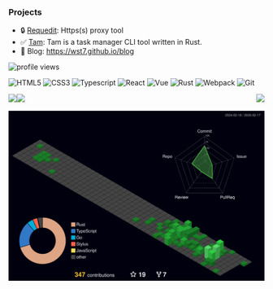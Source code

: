 
### Projects
- 🔒 [Requedit](https://github.com/requedit/requedit): Https(s) proxy tool
- ✅ [Tam](https://github.com/wst7/tam): Tam is a task manager CLI tool written in Rust.
- 🔭 Blog: https://wst7.github.io/blog

![profile views](https://komarev.com/ghpvc/?username=wst7&style=plastic)



![HTML5](https://img.shields.io/badge/-HTML5-red)
![CSS3](https://img.shields.io/badge/-CSS3-blue)
![Typescript](https://img.shields.io/badge/-Typescript-%234476c0)
![React](https://img.shields.io/badge/-React-%2361dafb)
![Vue](https://img.shields.io/badge/-Vue-%2365b687)
![Rust](https://img.shields.io/badge/-Rust-%23f54d27)
![Webpack](https://img.shields.io/badge/-Webpack-%2375afcc)
![Git](https://img.shields.io/badge/-Git-%23f54d27)


<img align="left" src="https://github-readme-stats.vercel.app/api/?username=wst7&theme=radical&langs_count=10"  />
<img align="right" src="https://github-readme-stats.vercel.app/api/top-langs/?username=wst7&theme=tokyonight&layout=compact&&langs_count=10&hide=css,html,stylus,ejs,shell,glsl"  />

<img src="https://api-leetcode-stats.vercel.app/api/calendar?username=streetd&theme=dark"  />




![](./profile-3d-contrib/profile-night-green.svg)
